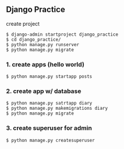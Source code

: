 ## Django Practice

create project

```
$ django-admin startproject django_practice
$ cd django_practice/
$ python manage.py runserver
$ python manage.py migrate
```

### 1. create apps (hello world)

```
$ python manage.py startapp posts
```

### 2. create app w/ database

```
$ python manage.py satrtapp diary
$ python manage.py makemigrations diary
$ python manage.py migrate
```

### 3. create superuser for admin

```
$ python manage.py createsuperuser
```
